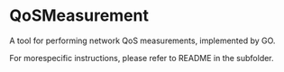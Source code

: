 # QoSMeasurement
A tool for performing network QoS measurements, implemented by GO. 

For morespecific instructions, please refer to README in the subfolder.

